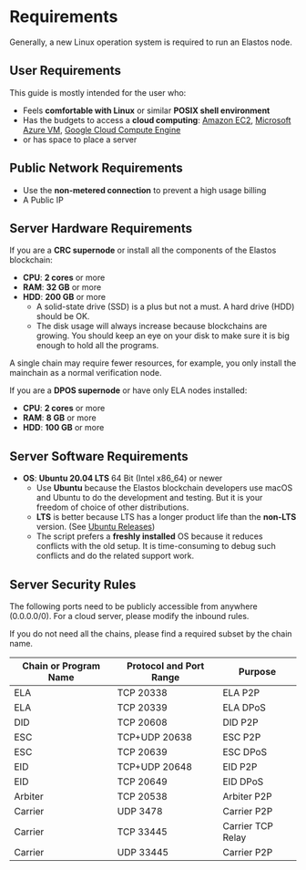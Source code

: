 # Requirements

Generally, a new Linux operation system is required to run an Elastos node.

## User Requirements

This guide is mostly intended for the user who:

* Feels **comfortable with Linux** or similar **POSIX shell environment**
* Has the budgets to access a **cloud computing**: [Amazon EC2](https://aws.amazon.com/ec2/), [Microsoft Azure VM](https://azure.microsoft.com/en-us/services/virtual-machines/), [Google Cloud Compute Engine](https://cloud.google.com/compute/)
* or has space to place a server

## Public Network Requirements

* Use the **non-metered connection** to prevent a high usage billing
* A Public IP

## Server Hardware Requirements

If you are a **CRC supernode** or install all the components of the Elastos blockchain:

* **CPU**: **2 cores** or more
* **RAM**: **32 GB** or more
* **HDD**: **200 GB** or more
  * A solid-state drive (SSD) is a plus but not a must. A hard drive (HDD) should be OK.
  * The disk usage will always increase because blockchains are growing. You should keep an eye on your disk to make sure it is big enough to hold all the programs.

A single chain may require fewer resources, for example, you only install the mainchain as a normal verification node.

If you are a **DPOS supernode** or have only ELA nodes installed:

* **CPU**: **2 cores** or more
* **RAM**: **8 GB** or more
* **HDD**: **100 GB** or more

## Server Software Requirements

* **OS**: **Ubuntu 20.04 LTS** 64 Bit (Intel x86\_64) or newer
  * Use **Ubuntu** because the Elastos blockchain developers use macOS and Ubuntu to do the development and testing. But it is your freedom of choice of other distributions.
  * **LTS** is better because LTS has a longer product life than the **non-LTS** version. (See [Ubuntu Releases](https://wiki.ubuntu.com/Releases))
  * The script prefers a **freshly installed** OS because it reduces conflicts with the old setup. It is time-consuming to debug such conflicts and do the related support work.

## Server Security Rules

The following ports need to be publicly accessible from anywhere (0.0.0.0/0). For a cloud server, please modify the inbound rules.

If you do not need all the chains, please find a required subset by the chain name.

| Chain or Program Name | Protocol and Port Range | Purpose           |
| --------------------- | ----------------------- | ----------------- |
| ELA                   | TCP 20338               | ELA P2P           |
| ELA                   | TCP 20339               | ELA DPoS          |
| DID                   | TCP 20608               | DID P2P           |
| ESC                   | TCP+UDP 20638           | ESC P2P           |
| ESC                   | TCP 20639               | ESC DPoS          |
| EID                   | TCP+UDP 20648           | EID P2P           |
| EID                   | TCP 20649               | EID DPoS          |
| Arbiter               | TCP 20538               | Arbiter P2P       |
| Carrier               | UDP 3478                | Carrier P2P       |
| Carrier               | TCP 33445               | Carrier TCP Relay |
| Carrier               | UDP 33445               | Carrier P2P       |
